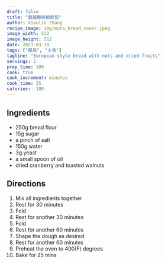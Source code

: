 ```yaml
---
draft: false
title: "蔓越莓核桃欧包"
author: Xiaolin Zhang
recipe_image: img/euro_bread_cover.jpeg
image_width: 512
image_height: 512
date: 2023-03-18
tags: ["甜品", "主食"] 
tagline: "European style bread with nuts and dried fruits"
servings: 2
prep_time: 180
cook: true 
cook_increment: minutes
cook_time: 25
calories:  180
---
```


## Ingredients

- 250g bread flour
- 15g sugar
- a pinch of salt
- 150g water
- 3g yeast
- a small spoon of oil
- dried cranberry and toasted walnuts

## Directions

1. Mix all ingredients together
2. Rest for 30 minutes
3. Fold
4. Rest for another 30 minutes
5. Fold
6. Rest for another 60 minutes
7. Shape the dough as desired 
8. Rest for another 60 minutes
9. Preheat the oven to 400(F) degrees 
10. Bake for 25 mins 
